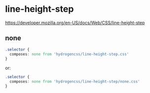 # line-height-step

https://developer.mozilla.org/en-US/docs/Web/CSS/line-height-step

## none
```css
.selector {
  composes: none from 'hydrogencss/line-height-step.css'
}
```

or:
```css
.selector {
  composes: none from 'hydrogencss/line-height-step/none.css'
}
```

